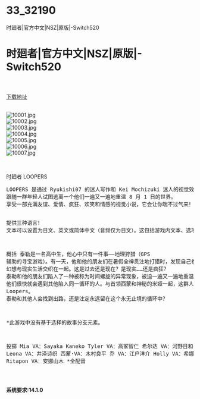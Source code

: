 # 33_32190
时廻者|官方中文|NSZ|原版|-Switch520
# 时廻者|官方中文|NSZ|原版|-Switch520
 <br/></br>
[下载地址](https://www.switch520.cc/article/32190 "下载地址")
<br/></br>

<p><img title="10001.jpg" src="https://www.switch520.cc/muke_img/2022_06_02_249ebad73bd73.jpg" alt="10001.jpg"><br>
<img title="10002.jpg" src="https://www.switch520.cc/muke_img/2022_06_02_ffecacaea92a2.jpg" alt="10002.jpg"><br>
<img title="10003.jpg" src="https://www.switch520.cc/muke_img/2022_06_02_a6dbd07376fd3.jpg" alt="10003.jpg"><br>
<img title="10004.jpg" src="https://www.switch520.cc/muke_img/2022_06_02_536227bc2b06e.jpg" alt="10004.jpg"><br>
<img title="10005.jpg" src="https://www.switch520.cc/muke_img/2022_06_02_7cfe19b1bfb96.jpg" alt="10005.jpg"><br>
<img title="10006.jpg" src="https://www.switch520.cc/muke_img/2022_06_02_0fab93485eba0.jpg" alt="10006.jpg"><br>
<img title="10007.jpg" src="https://www.switch520.cc/muke_img/2022_06_02_289e75366792e.jpg" alt="10007.jpg"></p>
<p>&nbsp;</p>
<p>时廻者 LOOPERS</p>
<pre id="tw-target-text" class="tw-data-text tw-text-large tw-ta" dir="ltr" data-placeholder="翻译"><span class="Y2IQFc" lang="zh-CN">LOOPERS 是通过 Ryukishi07 的迷人写作和 Kei Mochizuki 迷人的视觉效果讲述的科幻故事。
跟随一群年轻人试图逃离一个他们一遍又一遍地重温 8 月 1 日的世界。
享受一部充满友谊、爱情、疯狂、欢笑和情感的视觉小说，它会让你喘不过气来！

提供三种语言！
文本可以设置为日文、英文或简体中文（音频仅为日文）。这包括游戏内文本、选项和数字手册。可以随时更改语言设置。

概括
泰勒是一名高中生，他心中只有一件事——地理狩猎（GPS 辅助的寻宝游戏）。有一天，他和他的朋友们在暑假全神贯注地打猎时，发现自己卷入了一种神秘的现象。
幻想与现实生活交织在一起。这是过去还是现在？是现实……还是疯狂？
泰勒和他的朋友们陷入了一种被称为时间螺旋的异常现象，被迫一遍又一遍地重温同一天。
他们很快就会遇到其他陷入同一循环的人。与首领西蒙和神秘的米娅一起，这群人称自己为 Loopers。
泰勒和其他人会找到出路，还是注定永远留在这个永无止境的循环中？

*此游戏中没有基于选择的故事分支元素。

投掷
Mia VA：Sayaka Kaneko
Tyler VA：高冢智仁
希尔达 VA：河野日和
Leona VA：井泽诗织
西蒙·VA：木村良平
乔 VA：江户洋介
Holly VA：希娜奇诺
Ritapon VA：安娜山木
*全配音

</span></pre>
<p><strong>系统要求:14.1.0</strong></p>



